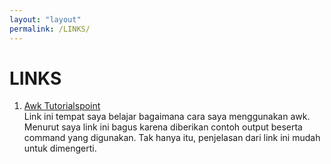 ```yaml
---
layout: "layout"
permalink: /LINKS/
---
```


# LINKS

1. [Awk Tutorialspoint](https://www.tutorialspoint.com/awk/awk_quick_guide.htm)  
Link ini tempat saya belajar bagaimana cara saya menggunakan awk.
Menurut saya link ini bagus karena diberikan contoh output beserta command yang digunakan.
Tak hanya itu, penjelasan dari link ini mudah untuk dimengerti.
